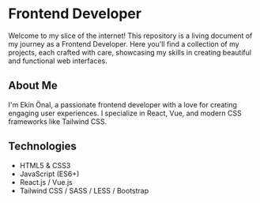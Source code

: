 # Frontend Developer

Welcome to my slice of the internet! This repository is a living document of my journey as a Frontend Developer. Here you'll find a collection of my projects, each crafted with care, showcasing my skills in creating beautiful and functional web interfaces.

## About Me

I'm Ekin Önal, a passionate frontend developer with a love for creating engaging user experiences. I specialize in React, Vue, and modern CSS frameworks like Tailwind CSS.

## Technologies
- HTML5 & CSS3
- JavaScript (ES6+)
- React.js / Vue.js
- Tailwind CSS / SASS / LESS / Bootstrap

